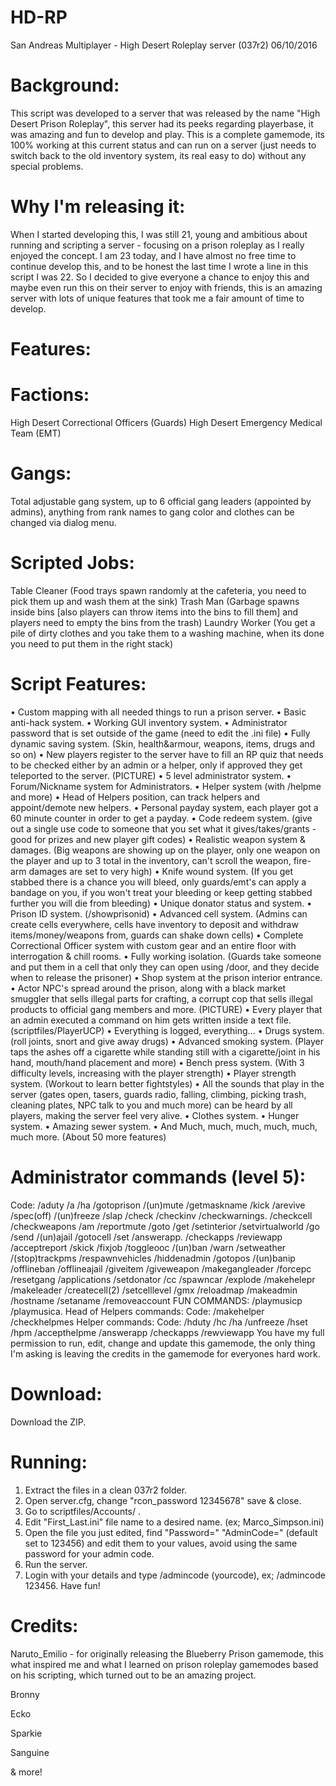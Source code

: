 # HD-RP
San Andreas Multiplayer - High Desert Roleplay server (037r2)
06/10/2016

# Background:
This script was developed to a server that was released by the name "High Desert Prison Roleplay", this server had its peeks regarding playerbase, it was amazing and fun to develop and play.
This is a complete gamemode, its 100% working at this current status and can run on a server (just needs to switch back to the old inventory system, its real easy to do) without any special problems.

# Why I'm releasing it:
When I started developing this, I was still 21, young and ambitious about running and scripting a server - focusing on a prison roleplay as I really enjoyed the concept. I am 23 today, and I have almost no free time to continue develop this, and to be honest the last time I wrote a line in this script I was 22.
So I decided to give everyone a chance to enjoy this and maybe even run this on their server to enjoy with friends, this is an amazing server with lots of unique features that took me a fair amount of time to develop.

# Features:

# Factions:
High Desert Correctional Officers (Guards)
High Desert Emergency Medical Team (EMT)

# Gangs:
Total adjustable gang system, up to 6 official gang leaders (appointed by admins), anything from rank names to gang color and clothes can be changed via dialog menu.

# Scripted Jobs:
Table Cleaner (Food trays spawn randomly at the cafeteria, you need to pick them up and wash them at the sink)
Trash Man (Garbage spawns inside bins [also players can throw items into the bins to fill them] and players need to empty the bins from the trash)
Laundry Worker (You get a pile of dirty clothes and you take them to a washing machine, when its done you need to put them in the right stack)

# Script Features:
• Custom mapping with all needed things to run a prison server.
• Basic anti-hack system.
• Working GUI inventory system.
• Administrator password that is set outside of the game (need to edit the .ini file)
• Fully dynamic saving system. (Skin, health&armour, weapons, items, drugs and so on)
• New players register to the server have to fill an RP quiz that needs to be checked either by an admin or a helper, only if approved they get teleported to the server. (PICTURE)
• 5 level administrator system.
• Forum/Nickname system for Administrators.
• Helper system (with /helpme and more)
• Head of Helpers position, can track helpers and appoint/demote new helpers.
• Personal payday system, each player got a 60 minute counter in order to get a payday.
• Code redeem system. (give out a single use code to someone that you set what it gives/takes/grants - good for prizes and new player gift codes)
• Realistic weapon system & damages. (Big weapons are showing up on the player, only one weapon on the player and up to 3 total in the inventory, can't scroll the weapon, fire-arm damages are set to very high)
• Knife wound system. (If you get stabbed there is a chance you will bleed, only guards/emt's can apply a bandage on you, if you won't treat your bleeding or keep getting stabbed further you will die from bleeding)
• Unique donator status and system.
• Prison ID system. (/showprisonid)
• Advanced cell system. (Admins can create cells everywhere, cells have inventory to deposit and withdraw items/money/weapons from, guards can shake down cells)
• Complete Correctional Officer system with custom gear and an entire floor with interrogation & chill rooms.
• Fully working isolation. (Guards take someone and put them in a cell that only they can open using /door, and they decide when to release the prisoner)
• Shop system at the prison interior entrance.
• Actor NPC's spread around the prison, along with a black market smuggler that sells illegal parts for crafting, a corrupt cop that sells illegal products to official gang members and more. (PICTURE)
• Every player that an admin executed a command on him gets written inside a text file. (scriptfiles/PlayerUCP)
• Everything is logged, everything...
• Drugs system. (roll joints, snort and give away drugs)
• Advanced smoking system. (Player taps the ashes off a cigarette while standing still with a cigarette/joint in his hand, mouth/hand placement and more)
• Bench press system. (With 3 difficulty levels, increasing with the player strength)
• Player strength system. (Workout to learn better fightstyles)
• All the sounds that play in the server (gates open, tasers, guards radio, falling, climbing, picking trash, cleaning plates, NPC talk to you and much more) can be heard by all players, making the server feel very alive.
• Clothes system.
• Hunger system.
• Amazing sewer system.
• And Much, much, much, much, much, much more. (About 50 more features)


# Administrator commands (level 5):
Code:
/aduty /a /ha /gotoprison /(un)mute /getmaskname /kick /arevive /spec(off) /(un)freeze /slap /check /checkinv /checkwarnings.
/checkcell /checkweapons /am /reportmute /goto /get /setinterior /setvirtualworld /go /send /(un)ajail /gotocell /set /answerapp.
/checkapps /reviewapp /acceptreport /skick /fixjob /toggleooc /(un)ban /warn /setweather /(stop)trackpms /respawnvehicles /hiddenadmin
/gotopos /(un)banip /offlineban /offlineajail /giveitem /giveweapon /makegangleader /forcepc /resetgang /applications
/setdonator /cc /spawncar /explode /makehelepr /makeleader /createcell(2) /setcelllevel /gmx /reloadmap /makeadmin /hostname
/setaname /removeaccount
FUN COMMANDS:
/playmusicp /playmusica.
Head of Helpers commands:
Code:
/makehelper /checkhelpmes
Helper commands:
Code:
/hduty /hc /ha /unfreeze /hset /hpm /accepthelpme /answerapp /checkapps /rewviewapp
You have my full permission to run, edit, change and update this gamemode, the only thing I'm asking is leaving the credits in the gamemode for everyones hard work.

# Download:
Download the ZIP.

# Running:
1) Extract the files in a clean 037r2 folder.
2) Open server.cfg, change "rcon_password 12345678" save & close.
3) Go to scriptfiles/Accounts/ .
4) Edit "First_Last.ini" file name to a desired name. (ex; Marco_Simpson.ini)
5) Open the file you just edited, find "Password=" "AdminCode=" (default set to 123456) and edit them to your values, avoid using the same password for your admin code.
6) Run the server.
7) Login with your details and type /admincode (yourcode), ex; /admincode 123456.
Have fun! 

# Credits:

Naruto_Emilio - for originally releasing the Blueberry Prison gamemode, this what inspired me and what I learned on prison roleplay gamemodes based on his scripting, which turned out to be an amazing project.

Bronny

Ecko

Sparkie

Sanguine

& more!

